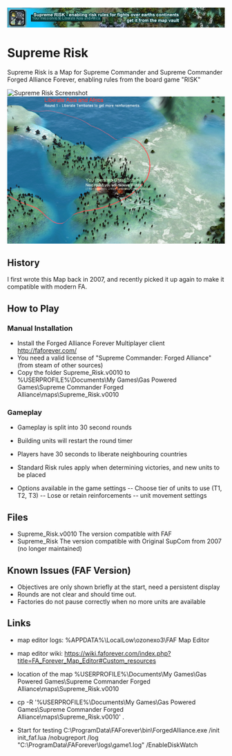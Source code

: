 ![Supreme Risk Banner](promo/signature3.jpg)

# Supreme Risk

Supreme Risk is a Map for Supreme Commander and Supreme Commander Forged Alliance Forever, enabling rules from the board game "RISK"

![Supreme Risk Screenshot](promo/Risk%20Screenshots/Board4-1.png)
![Supreme Risk Screenshot](promo/Risk%20Screenshots/board5.png)

## History

I first wrote this Map back in 2007, and recently picked it up again to make it compatible with modern FA.

## How to Play
### Manual Installation

- Install the Forged Alliance Forever Multiplayer client http://faforever.com/ 
- You need a valid license of "Supreme Commander: Forged Alliance" (from steam of other sources)
- Copy the folder Supreme_Risk.v0010 to %USERPROFILE%\Documents\My Games\Gas Powered Games\Supreme Commander Forged Alliance\maps\Supreme_Risk.v0010

### Gameplay

- Gameplay is split into 30 second rounds
- Building units will restart the round timer
- Players have 30 seconds to liberate neighbouring countries
- Standard Risk rules apply when determining victories, and new units to be placed

- Options available in the game settings
-- Choose tier of units to use (T1, T2, T3)
-- Lose or retain reinforcements
-- unit movement settings

## Files

- Supreme_Risk.v0010 The version compatible with FAF
- Supreme_Risk	The version compatible with Original SupCom from 2007 (no longer maintained)


## Known Issues (FAF Version)

- Objectives are only shown briefly at the start, need a persistent display
- Rounds are not clear and should time out.
- Factories do not pause correctly when no more units are available

## Links

- map editor logs: %APPDATA%\LocalLow\ozonexo3\FAF Map Editor
- map editor wiki: https://wiki.faforever.com/index.php?title=FA_Forever_Map_Editor#Custom_resources

- location of the map %USERPROFILE%\Documents\My Games\Gas Powered Games\Supreme Commander Forged Alliance\maps\Supreme_Risk.v0010

- cp -R '%USERPROFILE%\Documents\My Games\Gas Powered Games\Supreme Commander Forged Alliance\maps\Supreme_Risk.v0010' .

- Start for testing C:\ProgramData\FAForever\bin\ForgedAlliance.exe /init init_faf.lua /nobugreport /log "C:\ProgramData\FAForever\logs\game1.log" /EnableDiskWatch